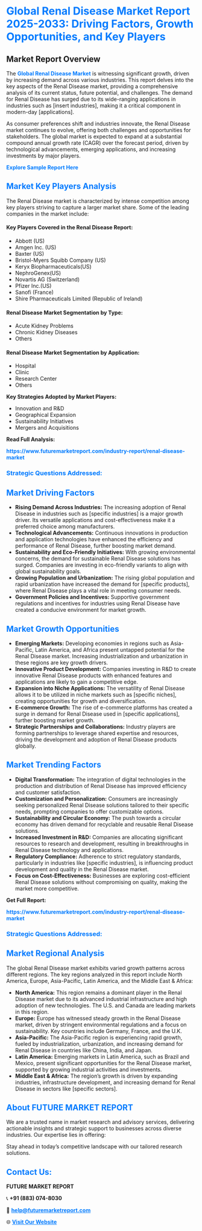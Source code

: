 <h1 style="color: #007BFF;">Global Renal Disease Market Report 2025-2033: Driving Factors, Growth Opportunities, and Key Players</h1>

<section id="overview">
<h2>Market Report Overview</h2>
<p>The <a href="https://www.futuremarketreport.com/industry-report/renal-disease-market" style="color: #007BFF; text-decoration: none;"><strong>Global Renal Disease Market</strong></a> is witnessing significant growth, driven by increasing demand across various industries. This report delves into the key aspects of the Renal Disease market, providing a comprehensive analysis of its current status, future potential, and challenges. The demand for Renal Disease has surged due to its wide-ranging applications in industries such as [insert industries], making it a critical component in modern-day [applications].</p>
<p>As consumer preferences shift and industries innovate, the Renal Disease market continues to evolve, offering both challenges and opportunities for stakeholders. The global market is expected to expand at a substantial compound annual growth rate (CAGR) over the forecast period, driven by technological advancements, emerging applications, and increasing investments by major players.</p>
</section>

<section id="overview">
<p><a href="https://www.futuremarketreport.com/request-sample/reportId=62998" style="color: #007BFF; text-decoration: none;"><strong>Explore Sample Report Here</strong></a></p>
</section>

<section id="key-players">
<h2 style="color: #007BFF;">Market Key Players Analysis</h2>
<p>The Renal Disease market is characterized by intense competition among key players striving to capture a larger market share. Some of the leading companies in the market include:</p>
<h4>Key Players Covered in the Renal Disease Report:</h4>
<ul><li>Abbott (US)</li><li>Amgen Inc. (US)</li><li>Baxter (US)</li><li>Bristol-Myers Squibb Company (US)</li><li>Keryx Biopharmaceuticals(US)</li><li>NephroGenex(US)</li><li>Novartis AG (Switzerland)</li><li>Pfizer Inc.(US)</li><li>Sanofi (France)</li><li>Shire Pharmaceuticals Limited (Republic of Ireland)</li></ul>
<h4>Renal Disease Market Segmentation by Type:</h4>
<ul><li>Acute Kidney Problems</li><li>Chronic Kidney Diseases</li><li>Others</li></ul>

<h4>Renal Disease Market Segmentation by Application:</h4>
<ul><li>Hospital</li><li>Clinic</li><li>Research Center</li><li>Others</li></ul>
<p><strong>Key Strategies Adopted by Market Players:</strong></p>
<ul>
<li>Innovation and R&D</li>
<li>Geographical Expansion</li>
<li>Sustainability Initiatives</li>
<li>Mergers and Acquisitions</li>
</ul>
</section>

<section>
<p><strong>Read Full Analysis: </strong></p><a href="https://www.futuremarketreport.com/industry-report/renal-disease-market" style="color: #007BFF; text-decoration: none;"><strong>https://www.futuremarketreport.com/industry-report/renal-disease-market</strong></a>
<h3 style="color: #007BFF;">Strategic Questions Addressed:</h3>
</section>

<section id="driving-factors">
<h2 style="color: #007BFF;">Market Driving Factors</h2>
<ul>
<li><strong>Rising Demand Across Industries:</strong> The increasing adoption of Renal Disease in industries such as [specific industries] is a major growth driver. Its versatile applications and cost-effectiveness make it a preferred choice among manufacturers.</li>
<li><strong>Technological Advancements:</strong> Continuous innovations in production and application technologies have enhanced the efficiency and performance of Renal Disease, further boosting market demand.</li>
<li><strong>Sustainability and Eco-Friendly Initiatives:</strong> With growing environmental concerns, the demand for sustainable Renal Disease solutions has surged. Companies are investing in eco-friendly variants to align with global sustainability goals.</li>
<li><strong>Growing Population and Urbanization:</strong> The rising global population and rapid urbanization have increased the demand for [specific products], where Renal Disease plays a vital role in meeting consumer needs.</li>
<li><strong>Government Policies and Incentives:</strong> Supportive government regulations and incentives for industries using Renal Disease have created a conducive environment for market growth.</li>
</ul>
</section>

<section id="growth-opportunities">
<h2 style="color: #007BFF;">Market Growth Opportunities</h2>
<ul>
<li><strong>Emerging Markets:</strong> Developing economies in regions such as Asia-Pacific, Latin America, and Africa present untapped potential for the Renal Disease market. Increasing industrialization and urbanization in these regions are key growth drivers.</li>
<li><strong>Innovative Product Development:</strong> Companies investing in R&D to create innovative Renal Disease products with enhanced features and applications are likely to gain a competitive edge.</li>
<li><strong>Expansion into Niche Applications:</strong> The versatility of Renal Disease allows it to be utilized in niche markets such as [specific niches], creating opportunities for growth and diversification.</li>
<li><strong>E-commerce Growth:</strong> The rise of e-commerce platforms has created a surge in demand for Renal Disease used in [specific applications], further boosting market growth.</li>
<li><strong>Strategic Partnerships and Collaborations:</strong> Industry players are forming partnerships to leverage shared expertise and resources, driving the development and adoption of Renal Disease products globally.</li>
</ul>
</section>

<section id="trending-factors">
<h2 style="color: #007BFF;">Market Trending Factors</h2>
<ul>
<li><strong>Digital Transformation:</strong> The integration of digital technologies in the production and distribution of Renal Disease has improved efficiency and customer satisfaction.</li>
<li><strong>Customization and Personalization:</strong> Consumers are increasingly seeking personalized Renal Disease solutions tailored to their specific needs, prompting companies to offer customizable options.</li>
<li><strong>Sustainability and Circular Economy:</strong> The push towards a circular economy has driven demand for recyclable and reusable Renal Disease solutions.</li>
<li><strong>Increased Investment in R&D:</strong> Companies are allocating significant resources to research and development, resulting in breakthroughs in Renal Disease technology and applications.</li>
<li><strong>Regulatory Compliance:</strong> Adherence to strict regulatory standards, particularly in industries like [specific industries], is influencing product development and quality in the Renal Disease market.</li>
<li><strong>Focus on Cost-Effectiveness:</strong> Businesses are exploring cost-efficient Renal Disease solutions without compromising on quality, making the market more competitive.</li>
</ul>
</section>

<section>
<p><strong>Get Full Report: </strong></p><a href="https://www.futuremarketreport.com/industry-report/renal-disease-market" style="color: #007BFF; text-decoration: none;"><strong>https://www.futuremarketreport.com/industry-report/renal-disease-market</strong></a>
<h3 style="color: #007BFF;">Strategic Questions Addressed:</h3>
</section>


<section id="regional-analysis">
<h2 style="color: #007BFF;">Market Regional Analysis</h2>
<p>The global Renal Disease market exhibits varied growth patterns across different regions. The key regions analyzed in this report include North America, Europe, Asia-Pacific, Latin America, and the Middle East & Africa:</p>
<ul>
<li><strong>North America:</strong> This region remains a dominant player in the Renal Disease market due to its advanced industrial infrastructure and high adoption of new technologies. The U.S. and Canada are leading markets in this region.</li>
<li><strong>Europe:</strong> Europe has witnessed steady growth in the Renal Disease market, driven by stringent environmental regulations and a focus on sustainability. Key countries include Germany, France, and the U.K.</li>
<li><strong>Asia-Pacific:</strong> The Asia-Pacific region is experiencing rapid growth, fueled by industrialization, urbanization, and increasing demand for Renal Disease in countries like China, India, and Japan.</li>
<li><strong>Latin America:</strong> Emerging markets in Latin America, such as Brazil and Mexico, present significant opportunities for the Renal Disease market, supported by growing industrial activities and investments.</li>
<li><strong>Middle East & Africa:</strong> The region’s growth is driven by expanding industries, infrastructure development, and increasing demand for Renal Disease in sectors like [specific sectors].</li>
</ul>
</section>

<footer>
<h2 style="color: #007BFF;">About FUTURE MARKET REPORT</h2>
<p>We are a trusted name in market research and advisory services, delivering actionable insights and strategic support to businesses across diverse industries. Our expertise lies in offering:</p>

<p>Stay ahead in today’s competitive landscape with our tailored research solutions.</p>

<h2 style="color: #007BFF;">Contact Us:</h2>
<p><strong>FUTURE MARKET REPORT</strong></p>
<p>📞 <strong>+91 (883) 074-8030</strong></p>
<p>📧 <strong><a href="mailto:help@futuremarketreport.com" style="color: #007BFF;">help@futuremarketreport.com</a></strong></p>
<p>🌐 <strong><a href="https://www.futuremarketreport.com/" style="color: #007BFF;">Visit Our Website</a></strong></p>
</footer>